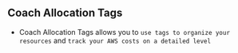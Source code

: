 ## Coach Allocation Tags

- Coach Allocation Tags allows you to `use tags to organize your resources` and `track your AWS costs on a detailed level`
